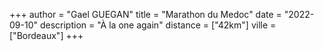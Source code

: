 +++
author = "Gael GUEGAN"
title = "Marathon du Medoc"
date = "2022-09-10"
description = "À la one again"
distance = ["42km"]
ville = ["Bordeaux"]
+++